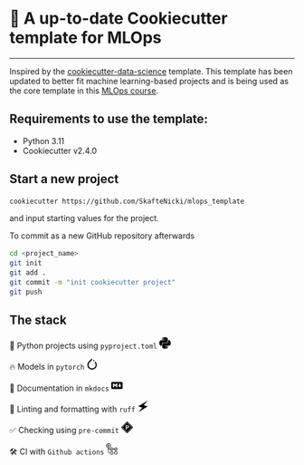 # 🍪 A up-to-date Cookiecutter template for MLOps

---

Inspired by the [cookiecutter-data-science](https://github.com/drivendata/cookiecutter-data-science) template. This
template has been updated to better fit machine learning-based projects and is being used as the core template in
this [MLOps course](https://github.com/SkafteNicki/dtu_mlops).

## Requirements to use the template:

* Python 3.11
* Cookiecutter v2.4.0

## Start a new project

```bash
cookiecutter https://github.com/SkafteNicki/mlops_template
```

and input starting values for the project.

To commit as a new GitHub repository afterwards

```bash
cd <project_name>
git init
git add .
git commit -m "init cookiecutter project"
git push
```

## The stack

🐍 Python projects using `pyproject.toml` <img src="icons/python.svg" width="20" height="20">

🔥 Models in `pytorch` <img src="icons/pytorch.svg" width="20" height="20">

📄 Documentation in `mkdocs` <img src="icons/markdown.svg" width="20" height="20">

👕 Linting and formatting with `ruff` <img src="icons/ruff.svg" width="20" height="20">

✅ Checking using `pre-commit` <img src="icons/precommit.svg" width="20" height="20">

🛠️ CI with `Github actions` <img src="icons/githubactions.svg" width="20" height="20">
